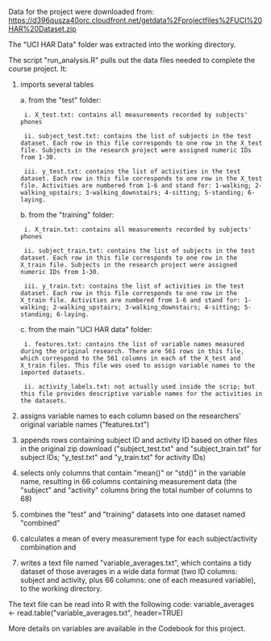 Data for the project were downloaded from:
https://d396qusza40orc.cloudfront.net/getdata%2Fprojectfiles%2FUCI%20HAR%20Dataset.zip

The "UCI HAR Data" folder was extracted into the working directory.

The script "run_analysis.R" pulls out the data files needed to complete the course project. It:
1. imports several tables

	a. from the "test" folder:

		i. X_test.txt: contains all measurements recorded by subjects' phones

		ii. subject_test.txt: contains the list of subjects in the test dataset. Each row in this file corresponds to one row in the X_test file. Subjects in the research project were assigned numeric IDs from 1-30.
		
		iii. y_test.txt: contains the list of activities in the test dataset. Each row in this file corresponds to one row in the X_test file. Activities are numbered from 1-6 and stand for: 1-walking; 2-walking_upstairs; 3-walking_downstairs; 4-sitting; 5-standing; 6-laying.
	
	b. from the "training" folder:
		
		i. X_train.txt: contains all measurements recorded by subjects' phones
		
		ii. subject_train.txt: contains the list of subjects in the test dataset. Each row in this file corresponds to one row in the X_train file. Subjects in the research project were assigned numeric IDs from 1-30.
		
		iii. y_train.txt: contains the list of activities in the test dataset. Each row in this file corresponds to one row in the X_train file. Activities are numbered from 1-6 and stand for: 1-walking; 2-walking_upstairs; 3-walking_downstairs; 4-sitting; 5-standing; 6-laying.
	
	c. from the main "UCI HAR data" folder:
		
		i. features.txt: contains the list of variable names measured during the original research. There are 561 rows in this file, which correspond to the 561 columns in each of the X_test and X_train files. This file was used to assign variable names to the imported datasets.
		
		ii. activity_labels.txt: not actually used inside the scrip; but this file provides descriptive variable names for the activities in the datasets.

2. assigns variable names to each column based on the researchers' original variable names ("features.txt")
3. appends rows containing subject ID and activity ID based on other files in the original zip download ("subject_test.txt" and "subject_train.txt" for subject IDs; "y_test.txt" and "y_train.txt" for activity IDs)
4. selects only columns that contain "mean()" or "std()" in the variable name, resulting in 66 columns containing measurement data (the "subject" and "activity" columns bring the total number of columns to 68)
5. combines the "test" and "training" datasets into one dataset named "combined"
6. calculates a mean of every measurement type for each subject/activity combination
and 
7. writes a text file named "variable_averages.txt", which contains a tidy dataset of those averages in a wide data format (two ID columns: subject and activity, plus 66 columns: one of each measured variable), to the working directory. 

The text file can be read into R with the following code:
variable_averages <- read.table("variable_averages.txt", header=TRUE)

More details on variables are available in the Codebook for this project.